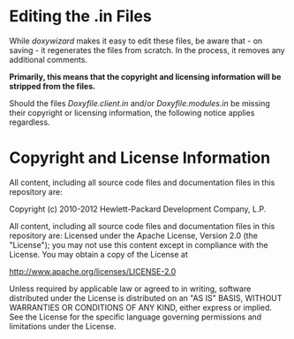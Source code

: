 # Editing the .in Files

While *doxywizard* makes it easy to edit these files, be aware that - on saving - it regenerates
the files from scratch. In the process, it removes any additional comments.

**Primarily, this means that the copyright and licensing information will be stripped from the files.**

Should the files *Doxyfile.client.in* and/or *Doxyfile.modules.in* be missing their copyright or 
licensing information, the following notice applies regardless.

# Copyright and License Information

All content, including all source code files and documentation files in this repository are: 

 Copyright (c) 2010-2012 Hewlett-Packard Development Company, L.P.

All content, including all source code files and documentation files in this repository are:
Licensed under the Apache License, Version 2.0 (the "License");
you may not use this content except in compliance with the License.
You may obtain a copy of the License at

http://www.apache.org/licenses/LICENSE-2.0

Unless required by applicable law or agreed to in writing, software
distributed under the License is distributed on an "AS IS" BASIS,
WITHOUT WARRANTIES OR CONDITIONS OF ANY KIND, either express or implied.
See the License for the specific language governing permissions and
limitations under the License.

